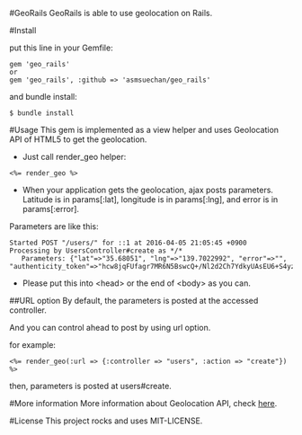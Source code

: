 #GeoRails
GeoRails is able to use geolocation on Rails.

#Install

put this line in your Gemfile:

```
gem 'geo_rails'
or
gem 'geo_rails', :github => 'asmsuechan/geo_rails'
```

and bundle install:

```
$ bundle install
```

#Usage
This gem is implemented as a view helper and uses Geolocation API of HTML5 to get the geolocation.

* Just call render_geo helper:
```
<%= render_geo %>
```
* When your application gets the geolocation, ajax posts parameters. Latitude is in params[:lat], longitude is in params[:lng], and error is in params[:error].

Parameters are like this:
```
Started POST "/users/" for ::1 at 2016-04-05 21:05:45 +0900
Processing by UsersController#create as */*
   Parameters: {"lat"=>"35.68051", "lng"=>"139.7022992", "error"=>"", "authenticity_token"=>"hcw8jqFUfagr7MR6N5BswcQ+/Nl2d2Ch7YdkyUAsEU6+S4yzhKUEpVVwc0i+iAyfjyxgSUVh08LE3U/KE8zdcA=="}
```

* Please put this into \<head\> or the end of \<body\> as you can.


##URL option
By default, the parameters is posted at the accessed controller.

And you can control ahead to post by using url option.

for example:
```
<%= render_geo(:url => {:controller => "users", :action => "create"}) %>
```

then, parameters is posted at users#create.

#More information
More information about Geolocation API, check [here](https://developer.mozilla.org/en-US/docs/Web/API/Geolocation/getCurrentPosition).

#License
This project rocks and uses MIT-LICENSE.
